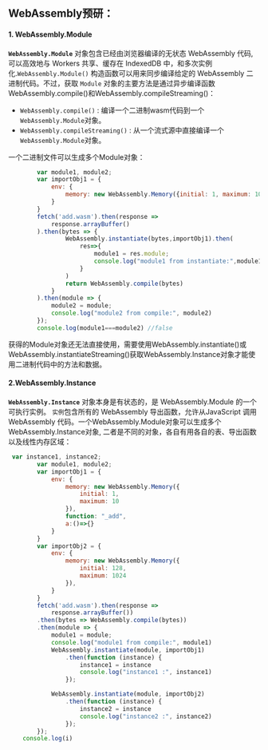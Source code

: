 ## WebAssembly预研：

#### 1. WebAssembly.Module

**`WebAssembly.Module`** 对象包含已经由浏览器编译的无状态 WebAssembly 代码,可以高效地与 Workers 共享、缓存在 IndexedDB 中，和多次实例化.`WebAssembly.Module()` 构造函数可以用来同步编译给定的 WebAssembly 二进制代码。不过，获取 `Module` 对象的主要方法是通过异步编译函数WebAssembly.compile()和WebAssembly.compileStreaming()：

- `WebAssembly.compile()` : 编译一个二进制wasm代码到一个`WebAssembly.Module`对象。
- `WebAssembly.compileStreaming()` : 从一个流式源中直接编译一个`WebAssembly.Module`对象。

一个二进制文件可以生成多个Module对象：

```js
        var module1, module2;
        var importObj1 = {
            env: {
                memory: new WebAssembly.Memory({initial: 1, maximum: 10}),
            }
        }
        fetch('add.wasm').then(response =>
            response.arrayBuffer()
        ).then(bytes => {
                WebAssembly.instantiate(bytes,importObj1).then(
                    res=>{
                        module1 = res.module;
                        console.log("module1 from instantiate:",module1);
                    }
                )
                return WebAssembly.compile(bytes)
            }
        ).then(module => {
            module2 = module;
            console.log("module2 from compile:", module2)
        });
		console.log(module1===module2) //false
```



获得的Module对象还无法直接使用，需要使用WebAssembly.instantiate()或WebAssembly.instantiateStreaming()获取WebAssembly.Instance对象才能使用二进制代码中的方法和数据。

#### 2.WebAssembly.Instance

 **`WebAssembly.Instance`** 对象本身是有状态的，是 WebAssembly.Module 的一个可执行实例。 `实例`包含所有的 WebAssembly 导出函数，允许从JavaScript 调用 WebAssembly 代码。一个WebAssembly.Module对象可以生成多个WebAssembly.Instance对象, 二者是不同的对象，各自有用各自的表、导出函数以及线性内存区域：

```js
 var instance1, instance2;
        var module1, module2;
        var importObj1 = {
            env: {
                memory: new WebAssembly.Memory({
                    initial: 1,
                    maximum: 10
                }),
                function: "_add",
                a:()=>{}
            }
        }
        var importObj2 = {
            env: {
                memory: new WebAssembly.Memory({
                    initial: 128,
                    maximum: 1024
                }),
            }
        }
        fetch('add.wasm').then(response =>
            response.arrayBuffer())
        .then(bytes => WebAssembly.compile(bytes))
        .then(module => {
            module1 = module;
            console.log("module1 from compile:", module1)
            WebAssembly.instantiate(module, importObj1)
                .then(function (instance) {
                    instance1 = instance
                    console.log("instance1 :", instance1)
                });

            WebAssembly.instantiate(module, importObj2)
                .then(function (instance) {
                    instance2 = instance
                    console.log("instance2 :", instance2)
                });
        });
	console.log(i)
```



